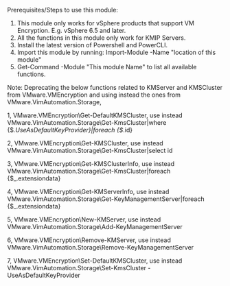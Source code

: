 Prerequisites/Steps to use this module:

1. This module only works for vSphere products that support VM Encryption. E.g. vSphere 6.5 and later.
2. All the functions in this module only work for KMIP Servers.
3. Install the latest version of Powershell and PowerCLI.
4. Import this module by running: Import-Module -Name "location of this module"
5. Get-Command -Module "This module Name" to list all available functions.

Note:
Deprecating the below functions related to KMServer and KMSCluster from VMware.VMEncryption and using instead the ones from VMware.VimAutomation.Storage,

1, VMware.VMEncryption\Get-DefaultKMSCluster, use instead
VMware.VimAutomation.Storage\Get-KmsCluster|where {$_.UseAsDefaultKeyProvider}|foreach {$_.id}

2, VMware.VMEncryption\Get-KMSCluster, use instead
VMware.VimAutomation.Storage\Get-KmsCluster|select id

3, VMware.VMEncryption\Get-KMSClusterInfo, use instead
VMware.VimAutomation.Storage\Get-KmsCluster|foreach {$_.extensiondata}

4, VMware.VMEncryption\Get-KMServerInfo, use instead
VMware.VimAutomation.Storage\Get-KeyManagementServer|foreach {$_.extensiondata}

5, VMware.VMEncryption\New-KMServer, use instead
VMware.VimAutomation.Storage\Add-KeyManagementServer

6, VMware.VMEncryption\Remove-KMServer, use instead
VMware.VimAutomation.Storage\Remove-KeyManagementServer

7, VMware.VMEncryption\Set-DefaultKMSCluster, use instead
VMware.VimAutomation.Storage\Set-KmsCluster -UseAsDefaultKeyProvider

